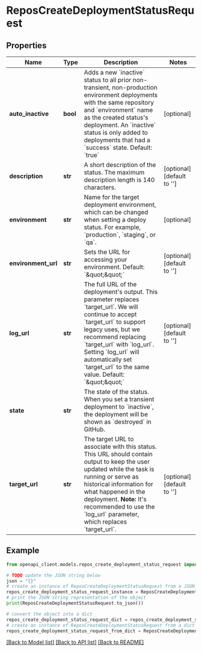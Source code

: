 # ReposCreateDeploymentStatusRequest


## Properties

Name | Type | Description | Notes
------------ | ------------- | ------------- | -------------
**auto_inactive** | **bool** | Adds a new &#x60;inactive&#x60; status to all prior non-transient, non-production environment deployments with the same repository and &#x60;environment&#x60; name as the created status&#39;s deployment. An &#x60;inactive&#x60; status is only added to deployments that had a &#x60;success&#x60; state. Default: &#x60;true&#x60; | [optional] 
**description** | **str** | A short description of the status. The maximum description length is 140 characters. | [optional] [default to '']
**environment** | **str** | Name for the target deployment environment, which can be changed when setting a deploy status. For example, &#x60;production&#x60;, &#x60;staging&#x60;, or &#x60;qa&#x60;. | [optional] 
**environment_url** | **str** | Sets the URL for accessing your environment. Default: &#x60;\&quot;\&quot;&#x60; | [optional] [default to '']
**log_url** | **str** | The full URL of the deployment&#39;s output. This parameter replaces &#x60;target_url&#x60;. We will continue to accept &#x60;target_url&#x60; to support legacy uses, but we recommend replacing &#x60;target_url&#x60; with &#x60;log_url&#x60;. Setting &#x60;log_url&#x60; will automatically set &#x60;target_url&#x60; to the same value. Default: &#x60;\&quot;\&quot;&#x60; | [optional] [default to '']
**state** | **str** | The state of the status. When you set a transient deployment to &#x60;inactive&#x60;, the deployment will be shown as &#x60;destroyed&#x60; in GitHub. | 
**target_url** | **str** | The target URL to associate with this status. This URL should contain output to keep the user updated while the task is running or serve as historical information for what happened in the deployment. **Note:** It&#39;s recommended to use the &#x60;log_url&#x60; parameter, which replaces &#x60;target_url&#x60;. | [optional] [default to '']

## Example

```python
from openapi_client.models.repos_create_deployment_status_request import ReposCreateDeploymentStatusRequest

# TODO update the JSON string below
json = "{}"
# create an instance of ReposCreateDeploymentStatusRequest from a JSON string
repos_create_deployment_status_request_instance = ReposCreateDeploymentStatusRequest.from_json(json)
# print the JSON string representation of the object
print(ReposCreateDeploymentStatusRequest.to_json())

# convert the object into a dict
repos_create_deployment_status_request_dict = repos_create_deployment_status_request_instance.to_dict()
# create an instance of ReposCreateDeploymentStatusRequest from a dict
repos_create_deployment_status_request_from_dict = ReposCreateDeploymentStatusRequest.from_dict(repos_create_deployment_status_request_dict)
```
[[Back to Model list]](../README.md#documentation-for-models) [[Back to API list]](../README.md#documentation-for-api-endpoints) [[Back to README]](../README.md)


